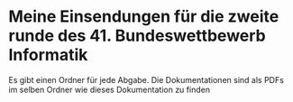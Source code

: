 # Meine Einsendungen für die zweite runde des 41. Bundeswettbewerb Informatik
Es gibt einen Ordner für jede Abgabe. Die Dokumentationen sind als PDFs im selben Ordner wie dieses Dokumentation zu finden
